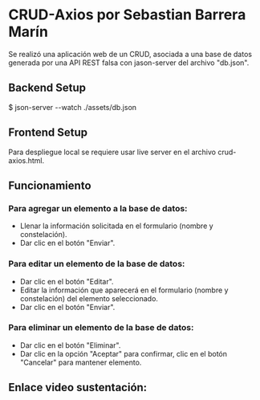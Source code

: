 # CRUD-Axios por Sebastian Barrera Marín

Se realizó una aplicación web de un CRUD, asociada a una base de datos generada por una API REST falsa con jason-server del archivo "db.json". 

## Backend Setup

$ json-server --watch ./assets/db.json

## Frontend Setup

Para despliegue local se requiere usar live server en el archivo crud-axios.html.

## Funcionamiento

### Para agregar un elemento a la base de datos:
* Llenar la información solicitada en el formulario (nombre y constelación).
* Dar clic en el botón "Enviar".

### Para editar un elemento de la base de datos:
* Dar clic en el botón "Editar".
* Editar la información que aparecerá en el formulario (nombre y constelación) del elemento seleccionado.
* Dar clic en el botón "Enviar".

### Para eliminar un elemento de la base de datos:
* Dar clic en el botón "Eliminar".
* Dar clic en la opción "Aceptar" para confirmar, clic en el botón "Cancelar" para mantener elemento.

## Enlace video sustentación:






